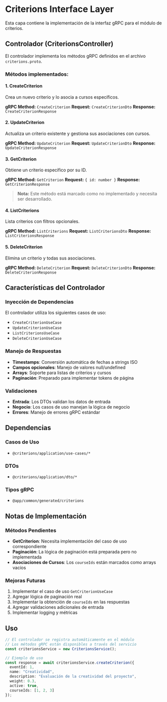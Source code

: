 # Criterions Interface Layer

Esta capa contiene la implementación de la interfaz gRPC para el módulo de criterios.

## Controlador (CriterionsController)

El controlador implementa los métodos gRPC definidos en el archivo `criterions.proto`.

### Métodos implementados:

#### 1. CreateCriterion
Crea un nuevo criterio y lo asocia a cursos específicos.

**gRPC Method:** `CreateCriterion`
**Request:** `CreateCriterionDto`
**Response:** `CreateCriterionResponse`

#### 2. UpdateCriterion
Actualiza un criterio existente y gestiona sus asociaciones con cursos.

**gRPC Method:** `UpdateCriterion`
**Request:** `UpdateCriterionDto`
**Response:** `UpdateCriterionResponse`

#### 3. GetCriterion
Obtiene un criterio específico por su ID.

**gRPC Method:** `GetCriterion`
**Request:** `{ id: number }`
**Response:** `GetCriterionResponse`

> **Nota:** Este método está marcado como no implementado y necesita ser desarrollado.

#### 4. ListCriterions
Lista criterios con filtros opcionales.

**gRPC Method:** `ListCriterions`
**Request:** `ListCriterionsDto`
**Response:** `ListCriterionsResponse`

#### 5. DeleteCriterion
Elimina un criterio y todas sus asociaciones.

**gRPC Method:** `DeleteCriterion`
**Request:** `DeleteCriterionDto`
**Response:** `DeleteCriterionResponse`

## Características del Controlador

### Inyección de Dependencias
El controlador utiliza los siguientes casos de uso:
- `CreateCriterionUseCase`
- `UpdateCriterionUseCase`
- `ListCriterionsUseCase`
- `DeleteCriterionUseCase`

### Manejo de Respuestas
- **Timestamps**: Conversión automática de fechas a strings ISO
- **Campos opcionales**: Manejo de valores null/undefined
- **Arrays**: Soporte para listas de criterios y cursos
- **Paginación**: Preparado para implementar tokens de página

### Validaciones
- **Entrada**: Los DTOs validan los datos de entrada
- **Negocio**: Los casos de uso manejan la lógica de negocio
- **Errores**: Manejo de errores gRPC estándar

## Dependencias

### Casos de Uso
- `@criterions/application/use-cases/*`

### DTOs
- `@criterions/application/dto/*`

### Tipos gRPC
- `@app/common/generated/criterions`

## Notas de Implementación

### Métodos Pendientes
- **GetCriterion**: Necesita implementación del caso de uso correspondiente
- **Paginación**: La lógica de paginación está preparada pero no implementada
- **Asociaciones de Cursos**: Los `courseIds` están marcados como arrays vacíos

### Mejoras Futuras
1. Implementar el caso de uso `GetCriterionUseCase`
2. Agregar lógica de paginación real
3. Implementar la obtención de `courseIds` en las respuestas
4. Agregar validaciones adicionales de entrada
5. Implementar logging y métricas

## Uso

```typescript
// El controlador se registra automáticamente en el módulo
// Los métodos gRPC están disponibles a través del servicio
const criterionsService = new CriterionsService();

// Ejemplo de uso
const response = await criterionsService.createCriterion({
  eventId: 1,
  name: "Creatividad",
  description: "Evaluación de la creatividad del proyecto",
  weight: 0.3,
  active: true,
  courseIds: [1, 2, 3]
});
```
